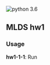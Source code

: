 ![python 3.6](https://img.shields.io/badge/python-3.6-green.svg)

## MLDS hw1

### Usage
**hw1-1-1**: Run 
